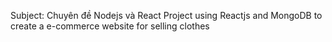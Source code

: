 Subject: Chuyên đề Nodejs và React
Project using Reactjs and MongoDB to create a e-commerce website for selling clothes
